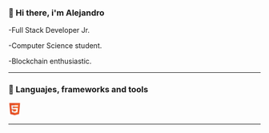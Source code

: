 ### 👋 Hi there, i'm Alejandro

<p>-Full Stack Developer Jr.</p>
<p>-Computer Science student.</p>
<p>-Blockchain enthusiastic.</p>

<hr>

### 🔨 Languajes, frameworks and tools

<div>
  
<img src="https://github.com/devicons/devicon/blob/master/icons/html5/html5-original.svg" width="25rem">
<img src="">
<img src="">  
<img src="">
<img src="">  
<img src="">  
<img src="">  
  
 </div>



<hr>

<!--
**Chiquitolina/Chiquitolina** is a ✨ _special_ ✨ repository because its `README.md` (this file) appears on your GitHub profile.

Here are some ideas to get you started:

- 🔭 I’m currently working on ...
- 🌱 I’m currently learning ...
- 👯 I’m looking to collaborate on ...
- 🤔 I’m looking for help with ...
- 💬 Ask me about ...
- 📫 How to reach me: ...
- 😄 Pronouns: ...
- ⚡ Fun fact: ...
-->
